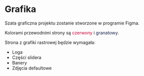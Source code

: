 # Grafika

Szata graficzna projektu zostanie stworzone w programie Figma.

Kolorami przewodnimi strony są <span style="color:#C70039;">czerwony</span> i <span style="color:#141E46;">granatowy</span>.

Strona z grafiki rastrowej będzie wymagała:

* Loga
* Części slidera
* Banery
* Zdjęcia defaultowe